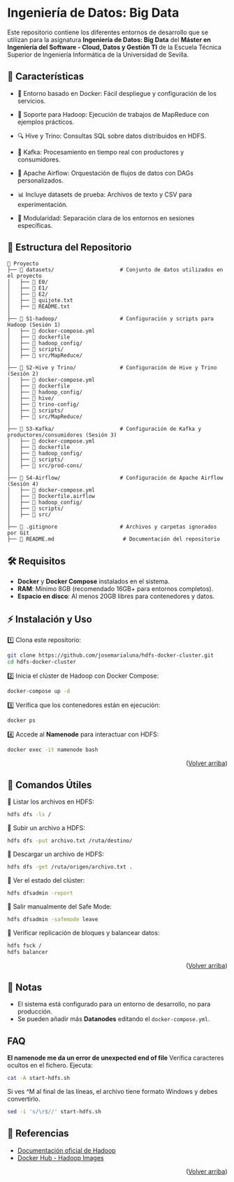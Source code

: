 <a name="readme-top"></a>
# Ingeniería de Datos: Big Data

Este repositorio contiene los diferentes entornos de desarrollo que se utilizan para la asignatura **Ingeniería de Datos: Big Data** del **Máster en Ingeniería del Software - Cloud, Datos y Gestión TI** de la Escuela Técnica Superior de Ingeniería Informática de la Universidad de Sevilla.

## 🚀 Características  

- 📌 Entorno basado en Docker: Fácil despliegue y configuración de los servicios.

- 📁 Soporte para Hadoop: Ejecución de trabajos de MapReduce con ejemplos prácticos.

- 🔍 Hive y Trino: Consultas SQL sobre datos distribuidos en HDFS.

- 📡 Kafka: Procesamiento en tiempo real con productores y consumidores.

- 🚀 Apache Airflow: Orquestación de flujos de datos con DAGs personalizados.

- 📊 Incluye datasets de prueba: Archivos de texto y CSV para experimentación.

- 🔄 Modularidad: Separación clara de los entornos en sesiones específicas. 


## 📂 Estructura del Repositorio  

```
📂 Proyecto
├── 📂 datasets/                     # Conjunto de datos utilizados en el proyecto
│   ├── 📂 E0/
│   ├── 📂 E1/
│   ├── 📂 E2/
│   ├── 📄 quijote.txt
│   ├── 📄 README.txt
│
├── 📂 S1-hadoop/                    # Configuración y scripts para Hadoop (Sesión 1)
│   ├── 📄 docker-compose.yml
│   ├── 📄 dockerfile
│   ├── 📂 hadoop_config/
│   ├── 📂 scripts/
│   ├── 📂 src/MapReduce/
│
├── 📂 S2-Hive y Trino/              # Configuración de Hive y Trino (Sesión 2)
│   ├── 📄 docker-compose.yml
│   ├── 📄 dockerfile
│   ├── 📂 hadoop_config/
│   ├── 📂 hive/
│   ├── 📂 trino-config/
│   ├── 📂 scripts/
│   ├── 📂 src/MapReduce/
│
├── 📂 S3-Kafka/                     # Configuración de Kafka y productores/consumidores (Sesión 3)
│   ├── 📄 docker-compose.yml
│   ├── 📄 dockerfile
│   ├── 📂 hadoop_config/
│   ├── 📂 scripts/
│   ├── 📂 src/prod-cons/
│
├── 📂 S4-Airflow/                   # Configuración de Apache Airflow (Sesión 4)
│   ├── 📄 docker-compose.yml
│   ├── 📄 Dockerfile.airflow
│   ├── 📂 hadoop_config/
│   ├── 📂 scripts/
│   ├── 📂 src/
│
├── 📄 .gitignore                    # Archivos y carpetas ignorados por Git
├── 📄 README.md                      # Documentación del repositorio
```

## 🛠️ Requisitos  

- **Docker** y **Docker Compose** instalados en el sistema.  
- **RAM**: Mínimo 8GB (recomendado 16GB+ para entornos completos).
- **Espacio en disco**: Al menos 20GB libres para contenedores y datos.

## ⚡ Instalación y Uso  

1️⃣ Clona este repositorio:  
```sh
git clone https://github.com/josemarialuna/hdfs-docker-cluster.git
cd hdfs-docker-cluster
```

2️⃣ Inicia el clúster de Hadoop con Docker Compose:  
```sh
docker-compose up -d
```

3️⃣ Verifica que los contenedores están en ejecución:  
```sh
docker ps
```

4️⃣ Accede al **Namenode** para interactuar con HDFS:  
```sh
docker exec -it namenode bash
```
<p align="right">(<a href="#readme-top">Volver arriba</a>)</p>

## 📌 Comandos Útiles  

🔹 Listar los archivos en HDFS:  
```sh
hdfs dfs -ls /
```

🔹 Subir un archivo a HDFS:  
```sh
hdfs dfs -put archivo.txt /ruta/destino/
```

🔹 Descargar un archivo de HDFS:  
```sh
hdfs dfs -get /ruta/origen/archivo.txt .
```

🔹 Ver el estado del clúster:  
```sh
hdfs dfsadmin -report
```

🔹 Salir manualmente del Safe Mode: 
```sh
hdfs dfsadmin -safemode leave
```

🔹 Verificar replicación de bloques y balancear datos:
```sh
hdfs fsck /
hdfs balancer
```



<p align="right">(<a href="#readme-top">Volver arriba</a>)</p>


## 📝 Notas  

- El sistema está configurado para un entorno de desarrollo, no para producción.  
- Se pueden añadir más **Datanodes** editando el `docker-compose.yml`.  

##  FAQ  
**El namenode me da un error de unexpected end of file**
Verifica caracteres ocultos en el fichero. Ejecuta:
```sh
cat -A start-hdfs.sh
```
Si ves ^M al final de las líneas, el archivo tiene formato Windows y debes convertirlo.
```sh
sed -i 's/\r$//' start-hdfs.sh
```


## 📖 Referencias  

- [Documentación oficial de Hadoop](https://hadoop.apache.org/docs/stable/)  
- [Docker Hub - Hadoop Images](https://hub.docker.com/)  

<p align="right">(<a href="#readme-top">Volver arriba</a>)</p>


<!-- MARKDOWN LINKS & IMAGES -->
<!-- https://www.markdownguide.org/basic-syntax/#reference-style-links -->
[contributors-shield]: https://img.shields.io/github/contributors/josemarialuna/hdfs-docker-cluster.svg?style=for-the-badge
[contributors-url]: https://github.com/josemarialuna/hdfs-docker-cluster/graphs/contributors
[forks-shield]: https://img.shields.io/github/forks/josemarialuna/hdfs-docker-cluster.svg?style=for-the-badge
[forks-url]: https://github.com/josemarialuna/hdfs-docker-cluster/network/members
[stars-shield]: https://img.shields.io/github/stars/josemarialuna/hdfs-docker-cluster.svg?style=for-the-badge
[stars-url]: https://github.com/josemarialuna/hdfs-docker-cluster/stargazers
[issues-shield]: https://img.shields.io/github/issues/josemarialuna/hdfs-docker-cluster.svg?style=for-the-badge
[issues-url]: https://github.com/josemarialuna/hdfs-docker-cluster/issues
[license-shield]: https://img.shields.io/github/license/josemarialuna/hdfs-docker-cluster.svg?style=for-the-badge
[license-url]: https://github.com/josemarialuna/hdfs-docker-cluster/blob/master/LICENSE.txt
[personal-shield]: https://img.shields.io/badge/Personal%20Site-555?style=for-the-badge
[personal-url]: https://josemarialuna.com
